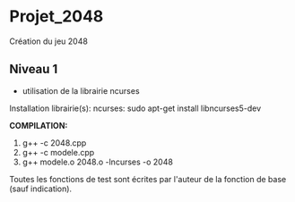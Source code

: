 # Projet_2048
Création du jeu 2048

## Niveau 1

* utilisation de la librairie ncurses

Installation librairie(s):
  ncurses:
      sudo apt-get install libncurses5-dev
      
**COMPILATION:**

  1. g++ -c 2048.cpp
  2. g++ -c modele.cpp
  3. g++ modele.o 2048.o -lncurses -o 2048
  

Toutes les fonctions de test sont écrites par l'auteur de la fonction de base (sauf indication).
